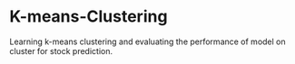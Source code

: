 # K-means-Clustering
Learning k-means clustering and evaluating the performance of model on cluster for stock prediction.

